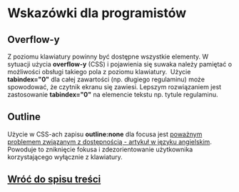 # Wskazówki dla programistów

## Overflow-y

Z poziomu klawiatury powinny być dostępne wszystkie elementy. W sytuacji użycia **overflow-y** (CSS) i pojawienia się suwaka należy pamiętać o możliwości obsługi takiego pola z poziomu klawiatury. 
Użycie **tabindex="0"** dla całej zawartości (np. długiego regulaminu) może spowodować, że czytnik ekranu się zawiesi. Lepszym rozwiązaniem jest zastosowanie **tabindex="0"** na elemencie tekstu np. tytule regulaminu.

## Outline

Użycie w CSS-ach zapisu **outline:none** dla focusa jest [poważnym problemem związanym z dostępnością - artykuł w języku angielskim](http://www.outlinenone.com/). Powoduje to zniknięcie fokusa i zdezorientowanie użytkownika korzystającego wyłącznie z klawiatury.

## [Wróć do spisu treści](../README.md)
